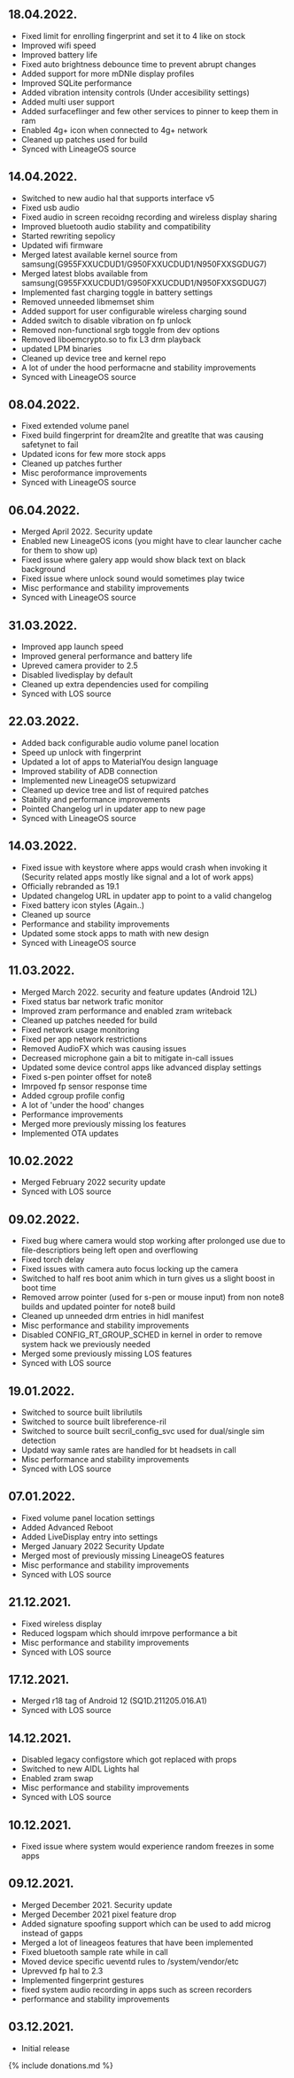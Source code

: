 ## 18.04.2022.
- Fixed limit for enrolling fingerprint and set it to 4 like on stock
- Improved wifi speed
- Improved battery life
- Fixed auto brightness debounce time to prevent abrupt changes
- Added support for more mDNIe display profiles
- Improved SQLite performance
- Added vibration intensity controls (Under accesibility settings)
- Added multi user support
- Added surfaceflinger and few other services to pinner to keep them in ram
- Enabled 4g+ icon when connected to 4g+ network
- Cleaned up patches used for build
- Synced with LineageOS source

## 14.04.2022.
- Switched to new audio hal that supports interface v5
- Fixed usb audio
- Fixed audio in screen recoidng recording and wireless display sharing
- Improved bluetooth audio stability and compatibility
- Started rewriting sepolicy
- Updated wifi firmware
- Merged latest available kernel source from samsung(G955FXXUCDUD1/G950FXXUCDUD1/N950FXXSGDUG7)
- Merged latest blobs available from samsung(G955FXXUCDUD1/G950FXXUCDUD1/N950FXXSGDUG7)
- Implemented fast charging toggle in battery settings
- Removed unneeded libmemset shim
- Added support for user configurable wireless charging sound
- Added switch to disable vibration on fp unlock
- Removed non-functional srgb toggle from dev options
- Removed liboemcrypto.so to fix L3 drm playback
- updated LPM binaries
- Cleaned up device tree and kernel repo
- A lot of under the hood performacne and stability improvements
- Synced with LineageOS source

## 08.04.2022.
- Fixed extended volume panel
- Fixed build fingerprint for dream2lte and greatlte that was causing safetynet to fail
- Updated icons for few more stock apps
- Cleaned up patches further
- Misc peroformance improvements
- Synced with LineageOS source

## 06.04.2022.
- Merged April 2022. Security update
- Enabled new LineageOS icons (you might have to clear launcher cache for them to show up)
- Fixed issue where galery app would show black text on black background
- Fixed issue where unlock sound would sometimes play twice
- Misc performance and stability improvements
- Synced with LineageOS source

## 31.03.2022.
- Improved app launch speed
- Improved general performance and battery life
- Upreved camera provider to 2.5
- Disabled livedisplay by default
- Cleaned up extra dependencies used for compiling
- Synced with LOS source

## 22.03.2022.
- Added back configurable audio volume panel location
- Speed up unlock with fingerprint
- Updated a lot of apps to MaterialYou design language
- Improved stability of ADB connection
- Implemented new LineageOS setupwizard
- Cleaned up device tree and list of required patches
- Stability and performance improvements
- Pointed Changelog url in updater app to new page
- Synced with LineageOS source

## 14.03.2022.
- Fixed issue with keystore where apps would crash when invoking it (Security related apps mostly like signal and a lot of work apps)
- Officially rebranded as 19.1
- Updated changelog URL in updater app to point to a valid changelog
- Fixed battery icon styles (Again..)
- Cleaned up source
- Performance and stability improvements
- Updated some stock apps to math with new design
- Synced with LineageOS source

## 11.03.2022.
- Merged March 2022. security and feature updates (Android 12L)
- Fixed status bar network trafic monitor
- Improved zram performance and enabled zram writeback
- Cleaned up patches needed for build
- Fixed network usage monitoring
- Fixed per app network restrictions
- Removed AudioFX which was causing issues
- Decreased microphone gain a bit to mitigate in-call issues
- Updated some device control apps like advanced display settings
- Fixed s-pen pointer offset for note8
- Imrpoved fp sensor response time
- Added cgroup profile config
- A lot of 'under the hood' changes
- Performance improvements
- Merged more previously missing los features
- Implemented OTA updates

## 10.02.2022
- Merged February 2022 security update
- Synced with LOS source

## 09.02.2022.
- Fixed bug where camera would stop working after prolonged use due to file-descriptiors being left open and overflowing
- Fixed torch delay
- Fixed issues with camera auto focus locking up the camera
- Switched to half res boot anim which in turn gives us a slight boost in boot time
- Removed arrow pointer (used for s-pen or mouse input) from non note8 builds and updated pointer for note8 build
- Cleaned up unneeded drm entries in hidl manifest
- Misc performance and stability improvements
- Disabled CONFIG_RT_GROUP_SCHED in kernel in order to remove system hack we previously needed
- Merged some previously missing LOS features
- Synced with LOS source

## 19.01.2022.
- Switched to source built librilutils
- Switched to source built libreference-ril
- Switched to source built secril_config_svc used for dual/single sim detection
- Updatd way samle rates are handled for bt headsets in call
- Misc performance and stability improvements
- Synced with LOS source

## 07.01.2022.
- Fixed volume panel location settings
- Added Advanced Reboot
- Added LiveDisplay entry into settings
- Merged January 2022 Security Update
- Merged most of previously missing LineageOS features
- Misc performance and stability improvements
- Synced with LOS source

## 21.12.2021.
- Fixed wireless display
- Reduced logspam which should imrpove performance a bit
- Misc performance and stability improvements
- Synced with LOS source

## 17.12.2021.
- Merged r18 tag of Android 12 (SQ1D.211205.016.A1)
- Synced with LOS source

## 14.12.2021.
- Disabled legacy configstore which got replaced with props
- Switched to new AIDL Lights hal
- Enabled zram swap
- Misc performance and stability improvements
- Synced with LOS source

## 10.12.2021.
- Fixed issue where system would experience random freezes in some apps

## 09.12.2021.
- Merged December 2021. Security update
- Merged December 2021 pixel feature drop
- Added signature spoofing support which can be used to add microg instead of gapps
- Merged a lot of lineageos features that have been implemented
- Fixed bluetooth sample rate while in call
- Moved device specific ueventd rules to /system/vendor/etc
- Uprevved fp hal to 2.3
- Implemented fingerprint gestures
- fixed system audio recording in apps such as screen recorders
- performance and stability improvements


## 03.12.2021.
- Initial release

{% include donations.md %}
